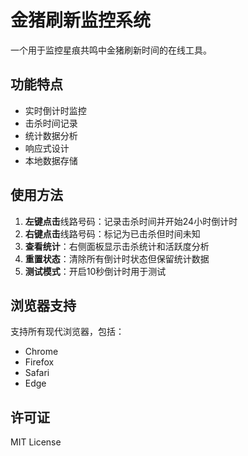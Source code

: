 # 金猪刷新监控系统

一个用于监控星痕共鸣中金猪刷新时间的在线工具。

## 功能特点

- 实时倒计时监控
- 击杀时间记录
- 统计数据分析
- 响应式设计
- 本地数据存储

## 使用方法

1. **左键点击**线路号码：记录击杀时间并开始24小时倒计时
2. **右键点击**线路号码：标记为已击杀但时间未知
3. **查看统计**：右侧面板显示击杀统计和活跃度分析
4. **重置状态**：清除所有倒计时状态但保留统计数据
5. **测试模式**：开启10秒倒计时用于测试

## 浏览器支持

支持所有现代浏览器，包括：
- Chrome
- Firefox
- Safari
- Edge

## 许可证

MIT License
